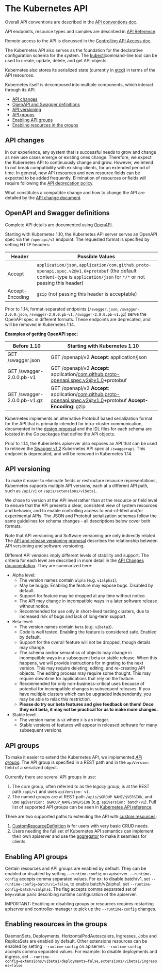 # The Kubernetes API

Overall API conventions are described in the [API conventions doc](https://git.k8s.io/community/contributors/devel/api-conventions.md).

API endpoints, resource types and samples are described in [API Reference](https://kubernetes.io/docs/reference).

Remote access to the API is discussed in the [Controlling API Access doc](https://kubernetes.io/docs/reference/access-authn-authz/controlling-access/).

The Kubernetes API also serves as the foundation for the declarative configuration schema for the system. The [kubectl](https://kubernetes.io/docs/reference/kubectl/overview/)command-line tool can be used to create, update, delete, and get API objects.

Kubernetes also stores its serialized state (currently in [etcd](https://coreos.com/docs/distributed-configuration/getting-started-with-etcd/)) in terms of the API resources.

Kubernetes itself is decomposed into multiple components, which interact through its API.

- [API changes](https://kubernetes.io/docs/concepts/overview/kubernetes-api/#api-changes)
- [OpenAPI and Swagger definitions](https://kubernetes.io/docs/concepts/overview/kubernetes-api/#openapi-and-swagger-definitions)
- [API versioning](https://kubernetes.io/docs/concepts/overview/kubernetes-api/#api-versioning)
- [API groups](https://kubernetes.io/docs/concepts/overview/kubernetes-api/#api-groups)
- [Enabling API groups](https://kubernetes.io/docs/concepts/overview/kubernetes-api/#enabling-api-groups)
- [Enabling resources in the groups](https://kubernetes.io/docs/concepts/overview/kubernetes-api/#enabling-resources-in-the-groups)

## API changes

In our experience, any system that is successful needs to grow and change as new use cases emerge or existing ones change. Therefore, we expect the Kubernetes API to continuously change and grow. However, we intend to not break compatibility with existing clients, for an extended period of time. In general, new API resources and new resource fields can be expected to be added frequently. Elimination of resources or fields will require following the [API deprecation policy](https://kubernetes.io/docs/reference/using-api/deprecation-policy/).

What constitutes a compatible change and how to change the API are detailed by the [API change document](https://git.k8s.io/community/contributors/devel/api_changes.md).

## OpenAPI and Swagger definitions

Complete API details are documented using [OpenAPI](https://www.openapis.org/).

Starting with Kubernetes 1.10, the Kubernetes API server serves an OpenAPI spec via the `/openapi/v2` endpoint. The requested format is specified by setting HTTP headers:

| Header          | Possible Values                                              |
| --------------- | ------------------------------------------------------------ |
| Accept          | `application/json`, `application/com.github.proto-openapi.spec.v2@v1.0+protobuf` (the default content-type is `application/json` for `*/*` or not passing this header) |
| Accept-Encoding | `gzip` (not passing this header is acceptable)               |

Prior to 1.14, format-separated endpoints (`/swagger.json`, `/swagger-2.0.0.json`, `/swagger-2.0.0.pb-v1`, `/swagger-2.0.0.pb-v1.gz`) serve the OpenAPI spec in different formats. These endpoints are deprecated, and will be removed in Kubernetes 1.14.

**Examples of getting OpenAPI spec**:

| Before 1.10                 | Starting with Kubernetes 1.10                                |
| --------------------------- | ------------------------------------------------------------ |
| GET /swagger.json           | GET /openapi/v2 **Accept**: application/json                 |
| GET /swagger-2.0.0.pb-v1    | GET /openapi/v2 **Accept**: application/com.github.proto-openapi.spec.v2@v1.0+protobuf |
| GET /swagger-2.0.0.pb-v1.gz | GET /openapi/v2 **Accept**: application/com.github.proto-openapi.spec.v2@v1.0+protobuf **Accept-Encoding**: gzip |

Kubernetes implements an alternative Protobuf based serialization format for the API that is primarily intended for intra-cluster communication, documented in the [design proposal](https://github.com/kubernetes/community/blob/master/contributors/design-proposals/api-machinery/protobuf.md) and the IDL files for each schema are located in the Go packages that define the API objects.

Prior to 1.14, the Kubernetes apiserver also exposes an API that can be used to retrieve the [Swagger v1.2](http://swagger.io/) Kubernetes API spec at `/swaggerapi`. This endpoint is deprecated, and will be removed in Kubernetes 1.14.

## API versioning

To make it easier to eliminate fields or restructure resource representations, Kubernetes supports multiple API versions, each at a different API path, such as `/api/v1` or `/apis/extensions/v1beta1`.

We chose to version at the API level rather than at the resource or field level to ensure that the API presents a clear, consistent view of system resources and behavior, and to enable controlling access to end-of-lifed and/or experimental APIs. The JSON and Protobuf serialization schemas follow the same guidelines for schema changes - all descriptions below cover both formats.

Note that API versioning and Software versioning are only indirectly related. The [API and release versioning proposal](https://git.k8s.io/community/contributors/design-proposals/release/versioning.md) describes the relationship between API versioning and software versioning.

Different API versions imply different levels of stability and support. The criteria for each level are described in more detail in the [API Changes documentation](https://git.k8s.io/community/contributors/devel/api_changes.md#alpha-beta-and-stable-versions). They are summarized here:

- Alpha level:
  - The version names contain `alpha` (e.g. `v1alpha1`).
  - May be buggy. Enabling the feature may expose bugs. Disabled by default.
  - Support for feature may be dropped at any time without notice.
  - The API may change in incompatible ways in a later software release without notice.
  - Recommended for use only in short-lived testing clusters, due to increased risk of bugs and lack of long-term support.
- Beta level:
  - The version names contain `beta` (e.g. `v2beta3`).
  - Code is well tested. Enabling the feature is considered safe. Enabled by default.
  - Support for the overall feature will not be dropped, though details may change.
  - The schema and/or semantics of objects may change in incompatible ways in a subsequent beta or stable release. When this happens, we will provide instructions for migrating to the next version. This may require deleting, editing, and re-creating API objects. The editing process may require some thought. This may require downtime for applications that rely on the feature.
  - Recommended for only non-business-critical uses because of potential for incompatible changes in subsequent releases. If you have multiple clusters which can be upgraded independently, you may be able to relax this restriction.
  - **Please do try our beta features and give feedback on them! Once they exit beta, it may not be practical for us to make more changes.**
- Stable level:
  - The version name is `vX` where `X` is an integer.
  - Stable versions of features will appear in released software for many subsequent versions.

## API groups

To make it easier to extend the Kubernetes API, we implemented [*API groups*](https://git.k8s.io/community/contributors/design-proposals/api-machinery/api-group.md). The API group is specified in a REST path and in the `apiVersion` field of a serialized object.

Currently there are several API groups in use:

1. The *core* group, often referred to as the *legacy group*, is at the REST path `/api/v1` and uses `apiVersion: v1`.
2. The named groups are at REST path `/apis/$GROUP_NAME/$VERSION`, and use `apiVersion: $GROUP_NAME/$VERSION` (e.g. `apiVersion: batch/v1`). Full list of supported API groups can be seen in [Kubernetes API reference](https://kubernetes.io/docs/reference/).

There are two supported paths to extending the API with [custom resources](https://kubernetes.io/docs/concepts/api-extension/custom-resources/):

1. [CustomResourceDefinition](https://kubernetes.io/docs/tasks/access-kubernetes-api/extend-api-custom-resource-definitions/) is for users with very basic CRUD needs.
2. Users needing the full set of Kubernetes API semantics can implement their own apiserver and use the [aggregator](https://kubernetes.io/docs/tasks/access-kubernetes-api/configure-aggregation-layer/) to make it seamless for clients.

## Enabling API groups

Certain resources and API groups are enabled by default. They can be enabled or disabled by setting `--runtime-config` on apiserver. `--runtime-config` accepts comma separated values. For ex: to disable batch/v1, set `--runtime-config=batch/v1=false`, to enable batch/v2alpha1, set `--runtime-config=batch/v2alpha1`. The flag accepts comma separated set of key=value pairs describing runtime configuration of the apiserver.

IMPORTANT: Enabling or disabling groups or resources requires restarting apiserver and controller-manager to pick up the `--runtime-config` changes.

## Enabling resources in the groups

DaemonSets, Deployments, HorizontalPodAutoscalers, Ingresses, Jobs and ReplicaSets are enabled by default. Other extensions resources can be enabled by setting `--runtime-config` on apiserver. `--runtime-config` accepts comma separated values. For example: to disable deployments and ingress, set `--runtime-config=extensions/v1beta1/deployments=false,extensions/v1beta1/ingresses=false`